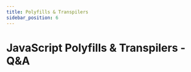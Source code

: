 ```yaml
---
title: Polyfills & Transpilers
sidebar_position: 6
---
```


# JavaScript Polyfills & Transpilers - Q&A
